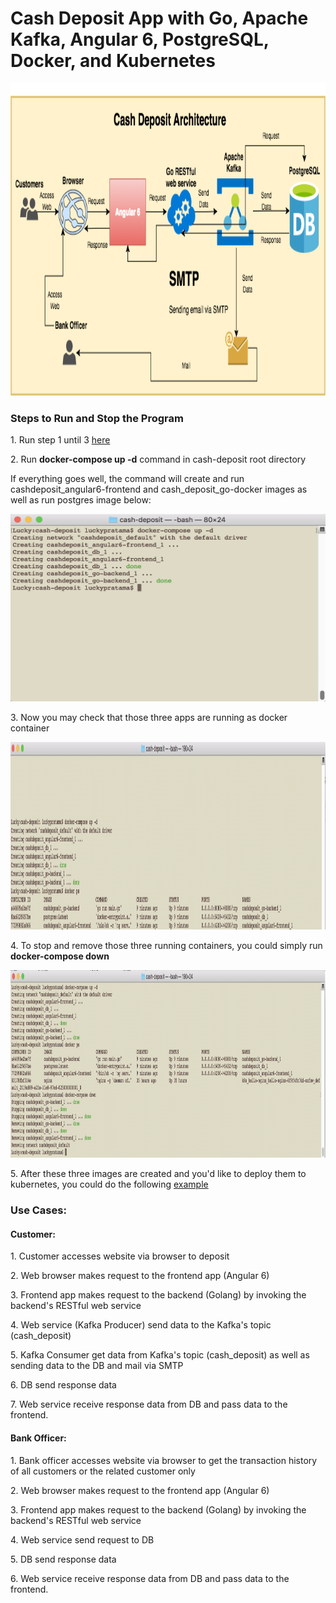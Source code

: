 
<h1> Cash Deposit App with Go, Apache Kafka, Angular 6, PostgreSQL, Docker, and Kubernetes </h1>

<div>
<img src="./assets/Cash_Deposit.png" height="500pt" width="1800pt"/>
</div>

<h3>Steps to Run and Stop the Program</h3>
<p>1. Run step 1 until 3 <a href="./go-backend/README.md">here</a></p>
<p>2. Run <strong>docker-compose up -d</strong> command in cash-deposit root directory</p>
<p>If everything goes well, the command will create and run cashdeposit_angular6-frontend and cash_deposit_go-docker images as well as run postgres image below:</p> 
<div>
<img src="./assets/docker-compose-up.png" height="300pt" width="600pt"/>
</div>
<p>3. Now you may check that those three apps are running as docker container</p>
<div>
<img src="./assets/docker-ps.png" height="300pt" width="600pt"/>
</div>
<p>4. To stop and remove those three running containers, you could simply run <strong>docker-compose down</strong></p>
<div>
<img src="./assets/docker-compose-down.png" height="300pt" width="600pt"/>
</div>
<p>5. After these three images are created and you'd like to deploy them to kubernetes, you could do the following <a href="./kubernetes/README.md">example</a></p>

<h3> Use Cases: </h3>
<h4>Customer:</h4>
<p>1. Customer accesses website via browser to deposit</p>
<p>2. Web browser makes request to the frontend app (Angular 6)</p>
<p>3. Frontend app makes request to the backend (Golang) by invoking the backend's RESTful web service</p>
<p>4. Web service (Kafka Producer) send data to the Kafka's topic (cash_deposit)</p>
<p>5. Kafka Consumer get data from Kafka's topic (cash_deposit) as well as sending data to the DB and mail via SMTP</p>
<p>6. DB send response data</p>
<p>7.  Web service receive response data from DB and pass data to the frontend.</p>

<h4>Bank Officer:</h4>
<p>1. Bank officer accesses website via browser to get the transaction history of all customers or the related customer only</p>
<p>2. Web browser makes request to the frontend app (Angular 6)</p>
<p>3. Frontend app makes request to the backend (Golang) by invoking the backend's RESTful web service</p>
<p>4. Web service send request to DB</p>
<p>5. DB send response data</p>
<p>6. Web service receive response data from DB and pass data to the frontend.</p>
